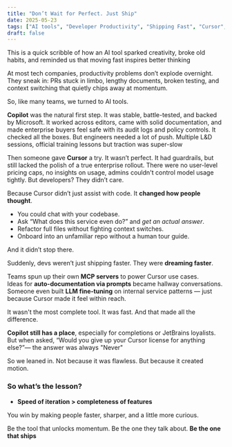```yaml
---
title: "Don’t Wait for Perfect. Just Ship"
date: 2025-05-23
tags: ["AI tools", "Developer Productivity", "Shipping Fast", "Cursor", "Copilot"]
draft: false
---
```


This is a quick scribble of how an AI tool sparked creativity, broke old habits, and reminded us that moving fast inspires better thinking


At most tech companies, productivity problems don’t explode overnight. They sneak in: PRs stuck in limbo, lengthy documents, broken testing, and context switching that quietly chips away at momentum.

So, like many teams, we turned to AI tools.

**Copilot** was the natural first step. It was stable, battle-tested, and backed by Microsoft. It worked across editors, came with solid documentation, and made enterprise buyers feel safe with its audit logs and policy controls. It checked all the boxes. But engineers needed a lot of push. Multiple L&D sessions, official training lessons but traction was super-slow

Then someone gave **Cursor** a try. It wasn’t perfect. It had guardrails, but still lacked the polish of a true enterprise rollout. There were no user-level pricing caps, no insights on usage, admins couldn't control model usage tightly. But developers? They didn’t care.

Because Cursor didn’t just assist with code. It **changed how people thought**.

- You could chat with your codebase.
- Ask “What does this service even do?” and *get an actual answer*.
- Refactor full files without fighting context switches.
- Onboard into an unfamiliar repo without a human tour guide.

And it didn’t stop there.

Suddenly, devs weren’t just shipping faster. They were **dreaming faster**.

Teams spun up their own **MCP servers** to power Cursor use cases.  
Ideas for **auto-documentation via prompts** became hallway conversations.  
Someone even built **LLM fine-tuning** on internal service patterns — just because Cursor made it feel within reach.

It wasn't the most complete tool. It was fast. And that made all the difference.

**Copilot still has a place**, especially for completions or JetBrains loyalists. But when asked, “Would you give up your Cursor license for anything else?”— the answer was always "Never"

So we leaned in. Not because it was flawless. But because it created motion.

### So what’s the lesson?

- **Speed of iteration > completeness of features**  

You win by making people faster, sharper, and a little more curious.

Be the tool that unlocks momentum.
Be the one they talk about.
**Be the one that ships**